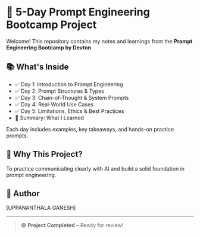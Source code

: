 # 🤖 5-Day Prompt Engineering Bootcamp Project

Welcome! This repository contains my notes and learnings from the **Prompt Engineering Bootcamp by Devton**.

## 📚 What's Inside

- ✅ Day 1: Introduction to Prompt Engineering
- ✅ Day 2: Prompt Structures & Types
- ✅ Day 3: Chain-of-Thought & System Prompts
- ✅ Day 4: Real-World Use Cases
- ✅ Day 5: Limitations, Ethics & Best Practices
- 📝 Summary: What I Learned

Each day includes examples, key takeaways, and hands-on practice prompts.

## 🧠 Why This Project?
To practice communicating clearly with AI and build a solid foundation in prompt engineering.

## 📎 Author
[UPPANANTHALA GANESH]

---

> 🟢 **Project Completed** – Ready for review!
